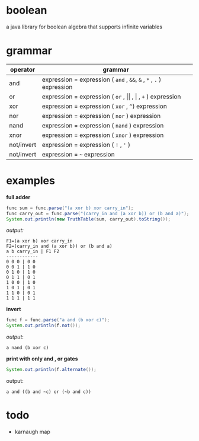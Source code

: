 # boolean

a java library for boolean algebra that supports infinite variables

# grammar

| operator   | grammar
| ---------- | ----------------------------------------------------------- |
| and        | expression = expression ( ```and``` , ```&&```, ```&``` , ```*``` , ```.``` ) expression |
| or         | expression = expression ( ```or``` , &#124;&#124; , &#124; , ```+``` ) expression|
| xor        | expression = expression ( ```xor```  , ```^```) expression |
| nor        | expression = expression ( ```nor``` ) expression  |
| nand       | expression = expression ( ```nand``` ) expression |
| xnor       | expression = expression ( ```xnor``` )  expression |
| not/invert | expression = expression ( ```!``` , ```'``` ) |
| not/invert | expression = ```~``` expression |

# examples
**full adder**
```java
func sum = func.parse("(a xor b) xor carry_in");
func carry_out = func.parse("(carry_in and (a xor b)) or (b and a)");
System.out.println(new TruthTable(sum, carry_out).toString());
```
*output:*
```
F1=(a xor b) xor carry_in
F2=(carry_in and (a xor b)) or (b and a)
a b carry_in | F1 F2
------------
0 0 0 | 0 0
0 0 1 | 1 0
0 1 0 | 1 0
0 1 1 | 0 1
1 0 0 | 1 0
1 0 1 | 0 1
1 1 0 | 0 1
1 1 1 | 1 1
```

**invert**
```java
func f = func.parse("a and (b xor c)");
System.out.println(f.not());
```
*output*:

`a nand (b xor c)`


**print with only and , or gates**

```java
System.out.println(f.alternate());
```

output:

`a and ((b and ~c) or (~b and c))`


# todo
- karnaugh map


